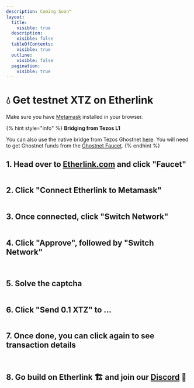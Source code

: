 ```yaml
---
description: Coming Soon™
layout:
  title:
    visible: true
  description:
    visible: false
  tableOfContents:
    visible: true
  outline:
    visible: false
  pagination:
    visible: true
---
```


# 💧 Get testnet XTZ on Etherlink

Make sure you have [Metamask](https://metamask.io/) installed in your browser.<img src="../.gitbook/assets/CleanShot 2023-11-23 at 16.56.22@2x.png" alt="" data-size="line">

{% hint style="info" %}
**Bridging from Tezos L1**

You can also use the native bridge from Tezos Ghostnet [here](https://bridge.ghostnet-evm.tzalpha.net/). You will need to get Ghostnet funds from the [Ghostnet Faucet](https://faucet.ghostnet.teztnets.xyz/).
{% endhint %}

## 1. Head over to [Etherlink.com](https://etherlink.com) and click "Faucet"

<figure><img src="../.gitbook/assets/CleanShot 2023-11-23 at 16.54.25@2x.png" alt=""><figcaption></figcaption></figure>

## 2. Click "Connect Etherlink to Metamask"

<figure><img src="../.gitbook/assets/CleanShot 2023-11-23 at 16.56.22@2x (1).png" alt=""><figcaption></figcaption></figure>

## 3. Once connected, click "Switch Network"

<figure><img src="../.gitbook/assets/CleanShot 2023-11-23 at 17.00.07@2x.png" alt=""><figcaption></figcaption></figure>

## 4. Click "Approve", followed by "Switch Network"

<figure><img src="../.gitbook/assets/CleanShot 2023-11-23 at 17.02.20@2x.png" alt=""><figcaption></figcaption></figure>

<figure><img src="../.gitbook/assets/CleanShot 2023-11-23 at 17.02.41@2x.png" alt=""><figcaption></figcaption></figure>

## 5. Solve the captcha

<figure><img src="../.gitbook/assets/CleanShot 2023-11-23 at 17.04.10@2x.png" alt=""><figcaption></figcaption></figure>

## 6.  Click "Send 0.1 XTZ" to ...

<figure><img src="../.gitbook/assets/CleanShot 2023-11-23 at 17.04.29@2x.png" alt=""><figcaption></figcaption></figure>

## 7. Once done, you can click again to see transaction details

<figure><img src="../.gitbook/assets/CleanShot 2023-11-23 at 17.05.57@2x.png" alt=""><figcaption></figcaption></figure>

<figure><img src="../.gitbook/assets/CleanShot 2023-11-23 at 17.06.23@2x.png" alt=""><figcaption></figcaption></figure>

## 8. Go build on Etherlink 🏗️ and join our [Discord](https://discord.gg/etherlink) 🚀
